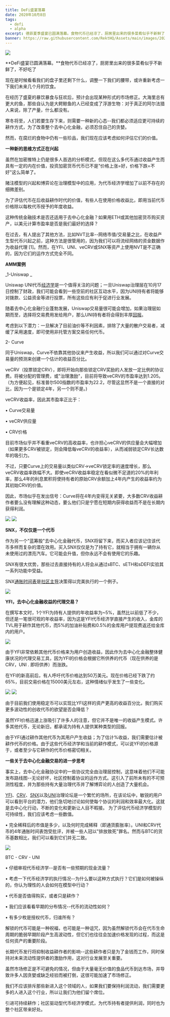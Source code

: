 ```yaml
---
title: DeFi盛宴落幕
date: 2020年10月8日
tags:
  - defi
  - alpha
excerpt: 德菲夏季盛宴已圆满落幕。食物代币已经凉了，厨房里出来的很多菜肴似乎不新鲜了，不好吃了现在是时候看看我们的盘子里还剩下什么，调整一下我们的腰带，或许重新考虑一下我们未来几个月的饮食。
banner: https://raw.githubusercontent.com/RektHQ/Assets/main/images/2020/10/banner-5.jpg
---
```


![](https://raw.githubusercontent.com/RektHQ/Assets/main/images/2020/10/banner-5.jpg)

**DeFi盛宴已圆满落幕。**食物代币已经凉了，厨房里出来的很多菜肴似乎不新鲜了，不好吃了

现在是时候看看我们的盘子里还剩下什么，调整一下我们的腰带，或许重新考虑一下我们未来几个月的饮食。

在经历了盛夏的暴饮暴食与狂欢后，预计会出现某种形式的市场修正。大海里总有更大的鱼，那些自认为是大鳄鲸鱼的人已经变成了浮游生物：对于真正的阿尔法猎人来说，除了产量，什么都没有。

寒冬将至，人们若要生存下来，则需要一种新的心态--我们都必须适应更可持续的耕作方式，为了改善整个去中心化金融，必须忍住自己的贪婪。

然而，在腐烂的食物中仍有一些珍品，我们现在应该考虑如何评估它们的价值。

**一种新的思维方式正在兴起**

虽然在加密推特上仍是很多人首选的分析模式，但现在这么多代币通过收益产生而具有一定的内在价值，投资加密货币代币已不是"价格上涨=好，价格下跌=不好"这么简单了。

赌注模型的兴起和博弈论在治理模型中的应用，为代币经济学增加了以前不存在的细微差别。

为了评估代币在后收益耕作时代的价值，有些人在使用价格收益比，即用当前代币价格除以每枚代币授予的年度收益。

这种传统金融技术是否还适用于去中心化金融？如果用ETH或其他加密货币购买资产，以美元计算市盈率是否是我们最好的选择？

在过去，有人提出了其他方法，比如NVT比率--网络市值/交易量之比，在收益产生型代币兴起之前，这种方法是很管用的，因为我们可以将流经网络的资金数据作为收益代理 [1]。然而，在YFI、UNI、veCRV或SNX等资产上使用NVT是不正确的，因为它们的运作方式完全不同。

**AMM案例**

_1-Uniswap _

Uniswap UNI代币[经济学](https://uniswap.org/blog/uni/)是一个值得关注的问题；一旦Uniswap治理层在10月17日控制了财政，我们可能会看到一些空前的社区互动水平，因为UNI持有者将能够对拨款、公益资金等进行投票，所有这些应有利于促进行业发展。

随着去中心化金融行业蓬勃发展，Uniswap交易量很可能会增加，如果治理层如期而至，选择将交易费用发给用户，那么UNI持有者将会得到丰厚[回报](https://gov.uniswap.org/t/poll-how-would-we-structure-a-fee-reward/5790)。

考虑到以下潜力：一旦解决了目前油价等不利因素，排除了大量的散户交易者，减缓了采用速度，即可使用非托管方案交易任何代币。

2- Curve

同于Uniswap，Curve不依靠其他协议来产生收益，所以我们可以通过对Curve交易量的预测来创建一个估计的收益百分比。

veCRV（投票锁定CRV），即将开始向那些锁定CRV奖励的人发放一定比例的协议费。将被分配的管理费，或"治理激励"，目前将导致veCRV的市盈率达到1.205。（为方便起见，标准普尔500指数的市盈率为22.2，尽管这显然不是一个直接的对比，因为一个是锁定4年，另一个则不是。)

veCRV收益率，因此其市盈率正比于：

•	Curve交易量

•	veCRV供应量

•	CRV价格

目前市场似乎并不看重veCRV的高收益率，也许担心veCRV的供应量会大幅增加（如果更多CRV被锁定，则会降低每veCRV的收益率），从而减弱锁定CRV长达数年的吸引力。

不过，只要Curve上的交易量以类似CRV->veCRV锁定率的速度增长，那么veCRV收益率跌幅不大。即使veCRV收益率稳定在看似微不足道的20%的年利率，那么4年的利息累积将使持有者的原始CRV余额加上4年内产生的收益率约为其初始CRV的价值。

因此，市场似乎在发出信号：Curve将在4年内变得无关紧要，大多数CRV收益耕作者要么没有理解这种动态，要么他们只是宁愿在短期内获得收益而不是在长期内获得利润。

![](https://raw.githubusercontent.com/RektHQ/Assets/main/images/2020/10/vecrv.jpg)
![](https://raw.githubusercontent.com/RektHQ/Assets/main/images/2020/10/fisk.jpg)


**SNX，不仅仅是一个代币**

作为另一个"蓝筹股"去中心化金融代币，SNX将留下来，而买入者应该记住该代币多样而复杂的潜在效用。买入SNX仅仅是为了持有它，就相当于拥有一辆你从未使用过的漂亮汽车。它可能会升值，但你永远不会有使用它的乐趣。

SNX有很大优势，那些过去直接持有的人将会从通过sBTC、sETH和sDEFI实验其一系列功能中受益。

SNX[通胀时间表](https://docs.google.com/spreadsheets/d/1a5r9aFP5bh6wGG4-HIW2MWPf4yMthZvesZOurnG-v_8/edit#gid=0)是[社区主导](https://blog.synthetix.io/reaching-monetary-policy-consensus/)决策得以完美执行的一个例子。 

![](https://raw.githubusercontent.com/RektHQ/Assets/main/images/2020/10/snx-inflation.png)

**YFI，去中心化金融收益的代理交易？**

在撰写本文时，1个YFI为持有人提供的年收益率为~5%，虽然比以前低了不少，但还是一笔很可观的年收益率，因为这是YFI代币经济学直接产生的收入，金库的TVL用于耕作其他代币，而5%的加油补贴费和0.5%的金库用户提现费返还给金库内的用户。 

![](https://lh6.googleusercontent.com/jzWIOd1yx1nYkQVKQaPAaGHzb3aqdKphLDUHbbZgr1osO7oMvJCfM2GVQOMCaQwPPIMet71ggn4URplQ70ae8_R7yEabhD4bFtVeG7mN4N8C6TtLbsJU9eruFUOii1RC8KaYr3jw)

由于YFI非常依赖其他代币价格来为用户创造收益，因此作为去中心化金融整体健康状况的代理交易工具，因为YFI的价格会根据它所供养的代币（现在供养的是CRV，UNI . 即将供养）而涨跌。

在YFI的新高前后，有人呼吁代币价格达到50万美元。现在价格已经下跌了约65%，目前交易价格在15000美元左右，这种情绪似乎发生了一些变化。 

![](https://raw.githubusercontent.com/RektHQ/Assets/main/images/2020/10/tyler.png)
![](https://raw.githubusercontent.com/RektHQ/Assets/main/images/2020/10/yfi.png)

由于目前我们使用稳定币可以实现比YFI这样的资产更高的收益百分比，我们购买更多波动性的创收代币的欲望是否会降低？

虽然YFI价格迅速上涨吸引了许多人的注意，但它并不是唯一的收益产生模式。许多其他代币，无论新旧，都承诺为持有人提供某种类型的回报。

由于YFI通过耕作其他代币为其用户产生收益；为了估计%收益，我们需要估计被耕作代币的价格。由于这些代币经济学和当前的耕作模式，可以说YFI的价格源于，或者至少与它耕作的代币价格密切相关。

**一些关于去中心化金融交易的进一步思考**

事实上，去中心化金融协议中的一些协议完全由治理层控制，这意味着他们不可能发布路线图--无论好坏，社区控制着协议的运作方式。这引入了前所未有的不可预测性程度，并为那些持有大量治理代币并了解博弈论的人创造了大量机会。

 [YFI](https://gov.yearn.finance/)、[CRV](https://gov.curve.fi/)、[SNX](https://research.synthetix.io/)以及[UNI](https://gov.uniswap.org/)治理论坛是一个繁忙的场所，在该论坛中，敏锐的用户可以看到平台的潜力，他们急切地讨论如何使每个协议的利润和效率最大化。这就是去中心化行动，不断的变化和更新让人目不暇接。
为了评估代币经济学模型的可持续性，我们应该考虑一些数值。

•	完全稀释后的市值是多少，以及何时完成稀释（即通货膨胀率）。UNI和CRV代币的4年通胀时间表饱受批评，并被一些人冠以"排放致死"罪名。然而与BTC的货币基数相比，我们可以看到它们并无二致。

![](https://raw.githubusercontent.com/RektHQ/Assets/main/images/2020/10/inflation3.png)

 BTC - CRV - UNI
 
•	仔细审视代币经济学--是否有一些预期的现金流量？

•	考虑一下代币经济学的执行情况--为什么要以这种方式执行？它们是如何被操纵的，你认为理性的人会如何在模型中行动？

•	代币是否值得购买，或者只是耕作？

•	我们应该看看早期的分布情况--代币的流动性如何？

•	有多少枚是授权代币，归谁所有？

解锁的代币可能是一种祝福，也可能是一种诅咒，因为虽然解锁代币会在代币生命周期的脆弱早期阶段产生高波动性，但它们也往往会加速价格发现的过程，而这是任何资产的重要阶段。

长期代币发行将抑制收益耕作者的影响--这些耕作者只是为了金钱而工作，同时保持对未来流动性提供者的激励作用，这对行业发展至关重要。

虽然市场修正是不可避免的情况，但由于大量毫无价值的食品代币到达市场，并导致许多人因贪婪或缺乏经验而被打倒，这很可能加速了市场修正。

我们不应该排斥那些新进入这个领域的人，如果我们要保持利润流动，我们需要更多的人进入这个行业，所以让我们为他们留个席位。

引进可持续耕作；社区驱动型代币经济学模式，为代币持有者提供利润，同时也为整个社区带来好处。



